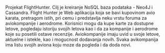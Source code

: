 Projekat FlightHunter. Cilj je kreiranje NoSQL baza podataka - Neo4J i Cassandra.
Flight Hunter je Web aplikacija koja se bavi kupovinom avio karata, pretragom istih, pri cemu i predstavlja neku vrstu foruma za aviokompanije i aerodrome. 
Korisnici mogu da kupe karte za dostupne letove, pogledaju istoriju svojih letova kao i da za kompanije i aerodrome koje su posetili ostave recenzije.
Aviokompanije imaju uvid u svoje letove, aktuelne i istekle, kao i mogucnost dodavanja novih. Svaka avikompanija ima listu svojih aviona koju moze da pogleda i da doda novi.

